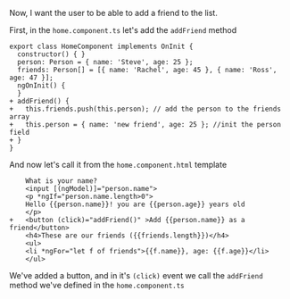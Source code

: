 Now, I want the user to be able to add a friend to the list.

First, in the `home.component.ts` let's add the `addFriend` method
```csdiff
export class HomeComponent implements OnInit {
  constructor() { }
  person: Person = { name: 'Steve', age: 25 };
  friends: Person[] = [{ name: 'Rachel', age: 45 }, { name: 'Ross', age: 47 }];
  ngOnInit() {
  }
+ addFriend() {
+   this.friends.push(this.person); // add the person to the friends array
+   this.person = { name: 'new friend', age: 25 }; //init the person field
+ }
}
```

And now let's call it from the `home.component.html` template
```csdiff
    What is your name?
    <input [(ngModel)]="person.name">
    <p *ngIf="person.name.length>0">
    Hello {{person.name}}! you are {{person.age}} years old
    </p>
+   <button (click)="addFriend()" >Add {{person.name}} as a friend</button>
    <h4>These are our friends ({{friends.length}})</h4>
    <ul>
    <li *ngFor="let f of friends">{{f.name}}, age: {{f.age}}</li>
    </ul>
```

We've added a button, and in it's `(click)` event we call the `addFriend` method we've defined in the `home.component.ts`